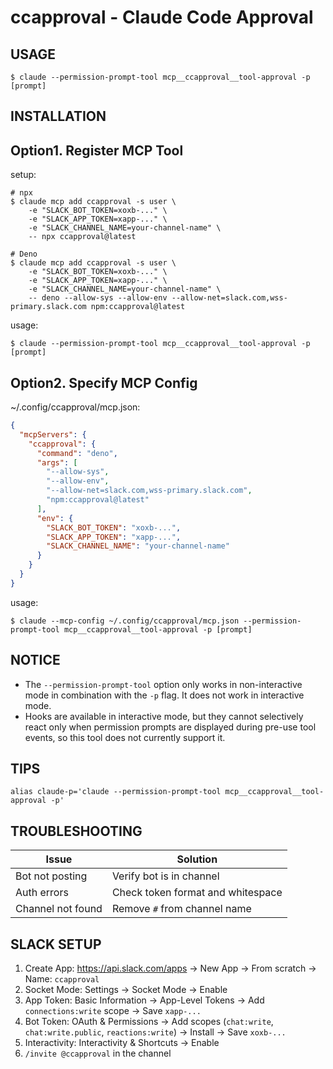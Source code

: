 # ccapproval - Claude Code Approval

## USAGE

```shell
$ claude --permission-prompt-tool mcp__ccapproval__tool-approval -p [prompt]
```

## INSTALLATION

## Option1. Register MCP Tool

setup:
```shell
# npx
$ claude mcp add ccapproval -s user \
	-e "SLACK_BOT_TOKEN=xoxb-..." \
	-e "SLACK_APP_TOKEN=xapp-..." \
	-e "SLACK_CHANNEL_NAME=your-channel-name" \
	-- npx ccapproval@latest

# Deno
$ claude mcp add ccapproval -s user \
	-e "SLACK_BOT_TOKEN=xoxb-..." \
	-e "SLACK_APP_TOKEN=xapp-..." \
	-e "SLACK_CHANNEL_NAME=your-channel-name" \
	-- deno --allow-sys --allow-env --allow-net=slack.com,wss-primary.slack.com npm:ccapproval@latest
```

usage:
```shell
$ claude --permission-prompt-tool mcp__ccapproval__tool-approval -p [prompt]
```

## Option2. Specify MCP Config

~/.config/ccapproval/mcp.json:
```json
{
  "mcpServers": {
    "ccapproval": {
      "command": "deno",
      "args": [
        "--allow-sys",
        "--allow-env",
        "--allow-net=slack.com,wss-primary.slack.com",
        "npm:ccapproval@latest"
      ],
      "env": {
        "SLACK_BOT_TOKEN": "xoxb-...",
        "SLACK_APP_TOKEN": "xapp-...",
        "SLACK_CHANNEL_NAME": "your-channel-name"
      }
    }
  }
}
```

usage:
```
$ claude --mcp-config ~/.config/ccapproval/mcp.json --permission-prompt-tool mcp__ccapproval__tool-approval -p [prompt]
```

## NOTICE

- The `--permission-prompt-tool` option only works in non-interactive mode in combination with the `-p` flag. It does not work in interactive mode.
- Hooks are available in interactive mode, but they cannot selectively react only when permission prompts are displayed during pre-use tool events, so this tool does not currently support it.

## TIPS

```shell
alias claude-p='claude --permission-prompt-tool mcp__ccapproval__tool-approval -p'
```

## TROUBLESHOOTING

| Issue | Solution |
|-------|----------|
| Bot not posting | Verify bot is in channel |
| Auth errors | Check token format and whitespace |
| Channel not found | Remove `#` from channel name |

## SLACK SETUP

1. Create App: https://api.slack.com/apps → New App → From scratch → Name: `ccapproval`
2. Socket Mode: Settings → Socket Mode → Enable
3. App Token: Basic Information → App-Level Tokens → Add `connections:write` scope → Save `xapp-...`
4. Bot Token: OAuth & Permissions → Add scopes (`chat:write`, `chat:write.public`, `reactions:write`) → Install → Save `xoxb-...`
5. Interactivity: Interactivity & Shortcuts → Enable
6. `/invite @ccapproval` in the channel

